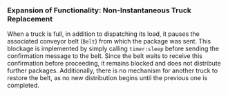 ### Expansion of Functionality: Non-Instantaneous Truck Replacement  

When a truck is full, in addition to dispatching its load, it pauses the associated conveyor belt (`Belt`) from which the package was sent. This blockage is implemented by simply calling `timer:sleep` before sending the confirmation message to the belt. Since the belt waits to receive this confirmation before proceeding, it remains blocked and does not distribute further packages. Additionally, there is no mechanism for another truck to restore the belt, as no new distribution begins until the previous one is completed.
